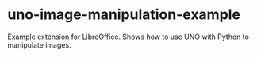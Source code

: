 # uno-image-manipulation-example
Example extension for LibreOffice. Shows how to use UNO with Python to manipulate images.
